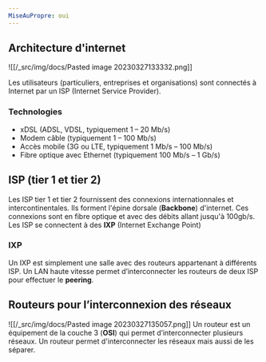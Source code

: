 ```yaml
---
MiseAuPropre: oui
---
```


## Architecture d'internet
![[/_src/img/docs/Pasted image 20230327133332.png]]

Les utilisateurs (particuliers, entreprises et organisations) sont connectés à Internet par un ISP (Internet Service Provider).

### Technologies
- xDSL (ADSL, VDSL, typiquement 1 – 20 Mb/s)
- Modem câble (typiquement 1 – 100 Mb/s)
- Accès mobile (3G ou LTE, typiquement 1 Mb/s – 100 Mb/s)
- Fibre optique avec Ethernet (typiquement 100 Mb/s – 1 Gb/s)

## ISP (tier 1 et tier 2)
Les ISP tier 1 et tier 2 fournissent des connexions internationnales et intercontinentales. Ils forment l'épine dorsale (**Backbone**) d'internet.
Ces connexions sont en fibre optique et avec des débits allant jusqu'à 100gb/s.
Les ISP se connectent à des **IXP** (Internet Exchange Point)

### IXP
Un IXP est simplement une salle avec des routeurs appartenant à différents ISP. Un LAN haute vitesse permet d’interconnecter les routeurs de deux ISP pour effectuer le **peering**.

## Routeurs pour l’interconnexion des réseaux
![[/_src/img/docs/Pasted image 20230327135057.png]]
Un routeur est un équipement de la couche 3 (**OSI**) qui permet d’interconnecter plusieurs réseaux. Un routeur permet d'interconnecter les réseaux mais aussi de les séparer.